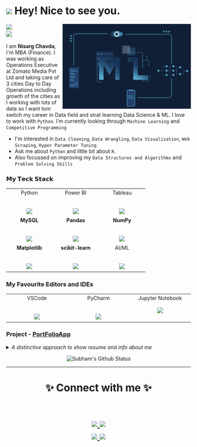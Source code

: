 <h1><img src="https://emojis.slackmojis.com/emojis/images/1531849430/4246/blob-sunglasses.gif?1531849430" width="30"/> Hey! Nice to see you.</h1>
<p>
    <img src="https://github.com/Shubham654/Shubham654/blob/main/ML%20img.gif" | width = 350 align="right">
</p>

![](https://komarev.com/ghpvc/?username=NisargChavda&color=010040&style=flat-square)<br>
<img src='https://img.shields.io/badge/AI/ML%20Enthusiast-555555?style=for-the-badge&logoColor=white'>


I am **Nisarg Chavda**, I'm MBA (Finance). I was working as Operations Executive at Zomato Media Pvt Ltd and taking care of 3 cities Day to Day Operations including growth of the cities as I working with lots of data so I want tom switch my career in Data field and strat learning Data Science & ML. I love to work with `Python`. I’m currently looking through `Machine Learning` and `Competitive Programming`

- I'm interested in `Data Cleaning`, `Data Wrangling`, `Data Visualization`, `Web Scraping`, `Hyper Parameter Tuning`
- Ask me about `Python` and little bit about `R`.
- Also focussed on improving my `Data Structures and Algorithms` and `Problem Solving Skills`

### 𝗠𝘆 𝗧𝗲𝗰𝗸 𝗦𝘁𝗮𝗰𝗸

<table>
  <tbody>
    <tr valign="top">
      <td width="25%" align="center">
        <span>Python</span><br><br><br>
        <img height="64px" src="https://cdn4.iconfinder.com/data/icons/logos-and-brands/512/267_Python_logo-128.png">
      </td>
      <td width="25%" align="center">
        <span>Power BI</span><br><br><br>
        <img height="64px" src="https://www.spheregen.com/wp-content/uploads/2019/07/PowerBI-Logo.png">
      </td>
      <td width="25%" align="center">
        <span>Tableau</span><br><br><br>
        <img height="64px" src="http://siliconangle.com/files/2013/05/tableau-logo-USE-THIS-ONE.png">
      </td>
    </tr>
    <tr valign="top">
      <td width="25%" align="center">
        <span><strong>MySQL</strong>
        </span><br><br><br>
        <img height="64px" src="https://www.vectorlogo.zone/logos/mysql/mysql-ar21.svg">
      </td>
      <td width="25%" align="center">
        <span><strong>Pandas</strong></span><br><br><br>
        <img height="64px" src="https://pandas.pydata.org/static/img/pandas_white.svg">
      </td>
      <td width="25%" align="center">
        <span><strong>NumPy</strong></span><br><br><br>
        <img height="64px" src="https://cdn.worldvectorlogo.com/logos/numpy.svg">
      </td>
    </tr>
    <tr valign="top">
      <td width="25%" align="center">
        <span><strong>Matplotlib</strong></span><br><br><br>
        <img height="64px" src="https://upload.wikimedia.org/wikipedia/commons/thumb/8/84/Matplotlib_icon.svg/768px-Matplotlib_icon.svg.png">
      </td>
      <td width="25%" align="center">
        <span><strong>scikit-learn</strong></span><br><br><br>
        <img height="64px" src="https://upload.wikimedia.org/wikipedia/commons/thumb/0/05/Scikit_learn_logo_small.svg/1200px-Scikit_learn_logo_small.svg.png">
      </td>
      <td width="25%" align="center">
        <span>AI/ML</span><br><br><br>
        <img height="64px" src="https://encrypted-tbn0.gstatic.com/images?q=tbn:ANd9GcS12wy73DSXlEQeMdnjKbsbBLOfvmvH-bQgNw&usqp=CAU">
      </td>
    </tr>
  </tbody>
</table>

### My Favourite Editors and IDEs

<table>
  <tbody>
    <tr valign="top">
      <td width="25%" align="center">
        <span>VSCode</span><br><br><br>
        <img height="64px" src="https://upload.wikimedia.org/wikipedia/commons/thumb/9/9a/Visual_Studio_Code_1.35_icon.svg/1024px-Visual_Studio_Code_1.35_icon.svg.png">
      </td>
        </td>
      <td width="25%" align="center">
        <span>PyCharm</span><br><br><br>
        <img height="64px" src="https://upload.wikimedia.org/wikipedia/commons/thumb/1/1d/PyCharm_Icon.svg/1200px-PyCharm_Icon.svg.png">
      </td>
      <td width="25%" align="center">
        <span>Jupyter</span>
        <span>Notebook</span><br><br>
        <img height="64px" src="https://upload.wikimedia.org/wikipedia/commons/thumb/3/38/Jupyter_logo.svg/800px-Jupyter_logo.svg.png">
      </td>
    </tr>
  </tbody>
</table>    

### Project - [PortFolioApp](https://github.com/NisargChavda/MyPortfolioApp)
<details><summary><i>A distinctive approach to show resume and info about me</i></summary>
<p>
    <h4>Introducing: alphCapture | alphRecord | alphTrack </h4>
    <img src='https://github.com/RiyaMathew-11/RiyaMathew-11/blob/master/media/AlphCapture01.png' width=350px> &nbsp
    <img src='https://github.com/RiyaMathew-11/RiyaMathew-11/blob/master/media/AlphRecord01.png' width=350px>
    <img src='https://github.com/RiyaMathew-11/RiyaMathew-11/blob/master/media/AlphTrack01.png' width=350px> <br>
    <h3>My Team: Alpha Coders </h3>
    <ul>
        <li><a href = 'https://github.com/Jeffzieee'>Jephin John</a></li>
        <li><a href = 'https://github.com/Hyareen-Linda'>P Hyaareen Linda</a></li>
        <li><a href = 'https://github.com/Vaisakh-RS'>Vaisakh R S</a></li>
        <li><a href = 'https://github.com/annshiny'>Ann Shiny</a></li>
    </ul>    
    
</p>    
</details>

<div align = "center">

![Subham's Github Status](https://github-readme-stats.vercel.app/api?username=NisargChavda&show_icons=true&title_color=3793c4&icon_color=ffbb00&text_color=ffffff&bg_color=000000)

<hr>

</div>    
<h1 align="center">    
✨ Connect with me ✨

<p align="center">
  <br/>
  <a href="https://www.linkedin.com/in/nisarg-chavda-087a3b106">
    <img src="https://img.shields.io/badge/LinkedIn-%230077B5.svg?&style=flat-square&logo=linkedin&logoColor=white">
  </a>
  
  <a href="mailto:nisargchavda34@gmail.com">
    <img src="https://img.shields.io/badge/gmail-%231DA1F2.svg?&style=flat-square&logo=gmail&logoColor=white">  
  </a>


  <br/>
  <a href="https://www.instagram.com/i_m_nisarg_/">
    <img src="https://img.shields.io/badge/Instagram-%23E4405F.svg?&style=flat-square&logo=instagram&logoColor=white">
  </a>

  <a href="https://twitter.com/nisargChavda2">
    <img src="https://img.shields.io/badge/twitter-%230077D4.svg?&style=flat-square&logo=twitter&logoColor=white">
  </a>
</p>
</h1>
